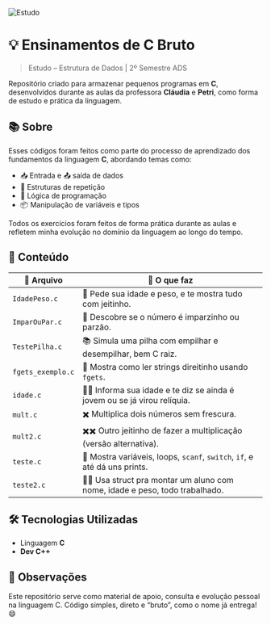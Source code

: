 ![Estudo](https://img.shields.io/badge/estudo-c-#555555)

# 💡 Ensinamentos de C Bruto
> Estudo – Estrutura de Dados | 2º Semestre ADS

Repositório criado para armazenar pequenos programas em **C**, desenvolvidos durante as aulas da professora **Cláudia** e **Petri**, como forma de estudo e prática da linguagem.

## 📚 Sobre

Esses códigos foram feitos como parte do processo de aprendizado dos fundamentos da linguagem **C**, abordando temas como:

- 📥 Entrada e 📤 saída de dados  
- 🔁 Estruturas de repetição  
- 🧠 Lógica de programação  
- 📦 Manipulação de variáveis e tipos  

Todos os exercícios foram feitos de forma prática durante as aulas e refletem minha evolução no domínio da linguagem ao longo do tempo.

## 📂 Conteúdo

| 📄 Arquivo         | 🧠 O que faz                                                                 |
|--------------------|------------------------------------------------------------------------------|
| `IdadePeso.c`      | 👤 Pede sua idade e peso, e te mostra tudo com jeitinho.                     |
| `ImparOuPar.c`     | 🔢 Descobre se o número é imparzinho ou parzão.                              |
| `TestePilha.c`     | 📚 Simula uma pilha com empilhar e desempilhar, bem C raiz.                  |
| `fgets_exemplo.c`  | 🧵 Mostra como ler strings direitinho usando `fgets`.                        |
| `idade.c`          | 👶🧓 Informa sua idade e te diz se ainda é jovem ou se já virou relíquia.    |
| `mult.c`           | ✖️ Multiplica dois números sem frescura.                                     |
| `mult2.c`          | ✖️✖️ Outro jeitinho de fazer a multiplicação (versão alternativa).           |
| `teste.c`          | 🧪 Mostra variáveis, loops, `scanf`, `switch`, `if`, e até dá uns prints.   |
| `teste2.c`         | 🧍‍♀️ Usa struct pra montar um aluno com nome, idade e peso, todo trabalhado.|

## 🛠️ Tecnologias Utilizadas

- Linguagem **C**
- **Dev C++**

## 📝 Observações

Este repositório serve como material de apoio, consulta e evolução pessoal na linguagem C. Código simples, direto e “bruto”, como o nome já entrega! 😄

